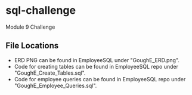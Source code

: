 # sql-challenge
Module 9 Challenge

## File Locations
* ERD PNG can be found in EmployeeSQL under "GoughE_ERD.png".
* Code for creating tables can be found in EmployeeSQL repo under "GoughE_Create_Tables.sql".
* Code for employee queries can be found in EmployeeSQL repo under "GoughE_Employee_Queries.sql".
